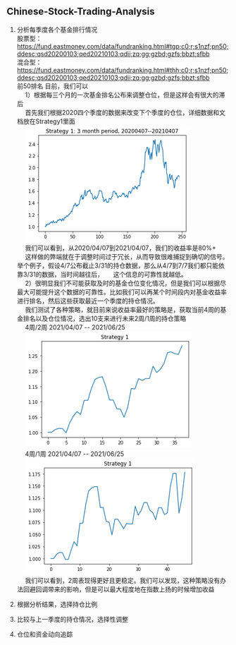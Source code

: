 ## Chinese-Stock-Trading-Analysis

1. 分析每季度各个基金排行情况 <br>
股票型：<br>
https://fund.eastmoney.com/data/fundranking.html#tgp;c0;r;s1nzf;pn50;ddesc;qsd20200103;qed20210103;qdii;zq;gg;gzbd;gzfs;bbzt;sfbb <br>
混合型：<br>
https://fund.eastmoney.com/data/fundranking.html#thh;c0;r;s1nzf;pn50;ddesc;qsd20200103;qed20210103;qdii;zq;gg;gzbd;gzfs;bbzt;sfbb <br>
前50排名
目前，我们可以 <br>
&emsp; 1）根据每三个月的一次基金排名公布来调整仓位，但是这样会有很大的滞后 <br>
&emsp; 首先我们根据2020四个季度的数据来改变下个季度的仓位，详细数据和文档放在Strategy1里面 <br>
&emsp; ![alt text](https://github.com/LZhang12345/Chinese-Stock-Trading-Analysis/blob/main/Strategy1/Strategy%201-%203%20month%20period%2C%2020200407--20210407.png) <br>
&emsp; 我们可以看到，从2020/04/07到2021/04/07，我们的收益率是80%+ <br>
&emsp; 这样做的弊端就在于调整时间过于冗长，从而导致很难捕捉到确切的信号。举个例子，假设4/7公布截止3/31的持仓数据，那么从4/7到7/7我们都只能依靠3/31的数据，当时间越往后，
&emsp; 这个信息的可靠性就越低。<br>
&emsp; 2）很明显我们不可能获取及时的基金仓位变化情况，但是我们可以根据尽最大可能提升这个数据的可靠性。比如我们可以再某个时间段内对基金收益率进行排名，然后这些获取最近一个季度的持仓情况。<br>
&emsp; 我们测试了各种策略，就目前来说收益率最好的策略是，获取当前4周的基金排名以及仓位情况，选出10支来进行未来2周/1周的持仓策略 <br>
&emsp; 4周/2周 2021/04/07 -- 2021/06/25<br>
&emsp; ![alt text](https://github.com/LZhang12345/Chinese-Stock-Trading-Analysis/blob/main/Strategy2/4weeks:2weeks.png) <br>
&emsp; 4周/1周 2021/04/07 -- 2021/06/25<br>
&emsp; ![alt text](https://github.com/LZhang12345/Chinese-Stock-Trading-Analysis/blob/main/Strategy2/4weeks:1week.png) <br>
&emsp; 我们可以看到，2周表现得更好且更稳定。我们可以发现，这种策略没有办法回避回调带来的影响，但是可以最大程度地在指数上扬的时候增加收益 <br>

2. 根据分析结果，选择持仓比例

3. 比较与上一季度的持仓情况，选择性调整

4. 仓位和资金动向追踪
